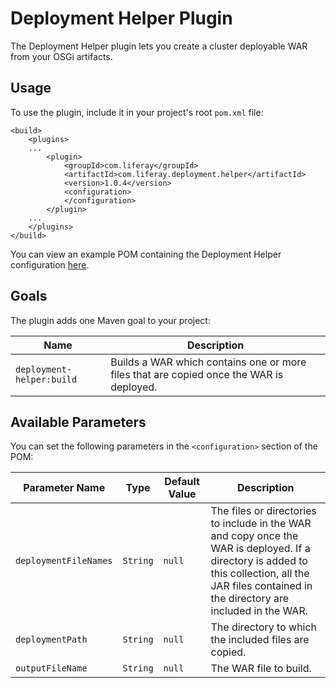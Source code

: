 # Deployment Helper Plugin [](id=deployment-helper-plugin)

The Deployment Helper plugin lets you create a cluster deployable WAR from your
OSGi artifacts.

## Usage [](id=usage)

To use the plugin, include it in your project's root `pom.xml` file:

    <build>
        <plugins>
        ...
            <plugin>
                <groupId>com.liferay</groupId>
                <artifactId>com.liferay.deployment.helper</artifactId>
                <version>1.0.4</version>
                <configuration>
                </configuration>
            </plugin>
        ...
        </plugins>
    </build>

You can view an example POM containing the Deployment Helper configuration
[here](https://github.com/liferay/liferay-portal/blob/master/modules/util/deployment-helper/samples/pom.xml).

## Goals [](id=goals)

The plugin adds one Maven goal to your project:

Name | Description
---- | -----------
`deployment-helper:build` | Builds a WAR which contains one or more files that are copied once the WAR is deployed.

## Available Parameters [](id=available-parameters)

You can set the following parameters in the `<configuration>` section of the
POM:

Parameter Name | Type | Default Value | Description
------------- | ---- | ------------- | -----------
`deploymentFileNames` | `String` | `null` | The files or directories to include in the WAR and copy once the WAR is deployed. If a directory is added to this collection, all the JAR files contained in the directory are included in the WAR.
`deploymentPath` | `String` | `null` | The directory to which the included files are copied.
`outputFileName` | `String` | `null` | The WAR file to build.
